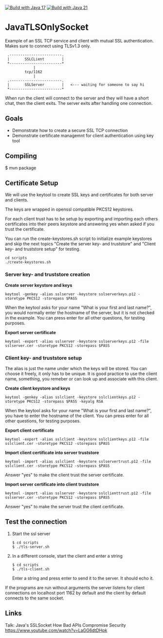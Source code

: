 [![Build with Java 17](https://github.com/i-love-coffee-i-love-tea/JavaTLSOnlySocket/actions/workflows/java17.yml/badge.svg?branch=master)](https://github.com/i-love-coffee-i-love-tea/JavaTLSOnlySocket/actions/workflows/java17.yml)
[![Build with Java 21](https://github.com/i-love-coffee-i-love-tea/JavaTLSOnlySocket/actions/workflows/java21.yml/badge.svg?branch=master)](https://github.com/i-love-coffee-i-love-tea/JavaTLSOnlySocket/actions/workflows/java21.yml)

# JavaTLSOnlySocket

Example of an SSL TCP service and client with mutual SSL authentication.
Makes sure to connect using TLSv1.3 only.

```
 .------------------------.
 |       SSLCLient        | 
 *------------------------*
             |
         tcp/1162
             |
 .------------------------.
 |       SSLServer        |   <--- waiting for someone to say hi
 *------------------------*
```

When run the client will connect to the server and they will have a short chat, then the client exits.
The server exits after handling one connection.


## Goals 
 - Demonstrate how to create a secure SSL TCP connection 
 - Demonstrate certificate managemnt for client authentication using key tool


## Compiling

$ mvn package

## Certificate Setup

We will use the keytool to create SSL keys and certificates for both server and clients.

The keys are wrapped in openssl compatible PKCS12 keystores.

For each client trust has to be setup by exporting and importing each others certificates into their peers keystore and
answering yes when asked if you trust the certificate.

You can run the create-keystores.sh script to initialize example keystores and skip the next topics "Create the server key- and truststore" and
"Client key- and truststore setup" for testing.  
``` 
cd scripts
./create-keystores.sh
```

### Server key- and truststore creation

**Create server keystore and keys**
```
keytool -genkey -alias sslserver -keystore sslserverkeys.p12 -storetype PKCS12 -storepass $PASS
```
When the keytool asks for your name "What is your first and last name?", you would normally enter the hostname of the server,
but it is not checked in the example.
You can press enter for all other questions, for testing purposes.


**Export server certificate**
```
keytool -export -alias sslserver -keystore sslserverkeys.p12 -file sslserver.cer -storetype PKCS12 -storepass $PASS
```

### Client key- and truststore setup

The alias is just the name under which the keys will be stored. You can choose it freely, it only has to be unique.
It is good practice to use the client name, something, you remeber or can look up and associate with this client. 


**Create client keystore and keys**
```
keytool -genkey -alias sslclient -keystore sslclientkeys.p12 -storetype PKCS12 -storepass $PASS -keyalg RSA
```
When the keytool asks for your name "What is your first and last name?", you have to enter the hostname of the client.
You can press enter for all other questions, for testing purposes.

**Export client certificate**
```
keytool -export -alias sslclient -keystore sslclientkeys.p12 -file sslclient.cer -storetype PKCS12 -storepass $PASS
```

**Import client certificate into server truststore**
```
keytool -import -alias sslclient -keystore sslservertrust.p12 -file sslclient.cer -storetype PKCS12 -storepass $PASS
```
Answer "yes" to make the client trust the server certificate.

**Import server certificate into client truststore**
```
keytool -import -alias sslserver -keystore sslclienttrust.p12 -file sslserver.cer -storetype PKCS12 -storepass $PASS
```
Answer "yes" to make the server trust the client certificate.


## Test the connection

1. Start the ssl server

    ```
    $ cd scripts  
    $ ./tls-server.sh
    ```
    
2. In a different console, start the client and enter a string

    ```
    $ cd scripts      
    $ ./tls-client.sh
    ```
 
    Enter a string and press enter to send it to the server. It should echo it.



If the programs are run without arguments the server listens for client connections on localhost port 1162 by default
and the client by default connects to the same socket.


## Links

Talk: Java's SSLSocket How Bad APIs Compromise Security
https://www.youtube.com/watch?v=LaGG6dtDHpk
